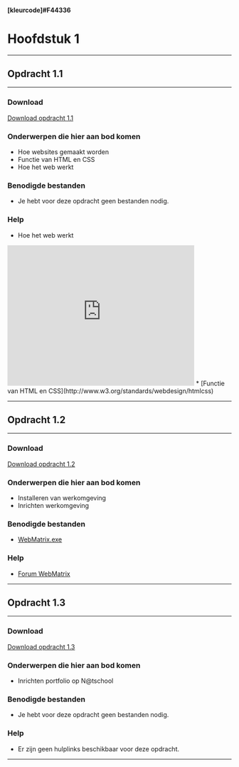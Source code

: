 #### [kleurcode]#F44336

# Hoofdstuk 1

---

## Opdracht 1.1

---
### Download

<a href="https://elo.kw1c.nl/CMS/Studie/811%20ICT-Academie/811%20VakkenInhoud/%5BB.14%20HTM%5D%20HTMLCSS/Productie/02.%20Opdrachten/Hoofdstuk%201/Opdracht%201.1.pdf" target="_blank">Download opdracht 1.1</a>

### Onderwerpen die hier aan bod komen

* Hoe websites gemaakt worden 
* Functie van HTML en CSS 
* Hoe het web werkt

### Benodigde bestanden

* Je hebt voor deze opdracht geen bestanden nodig.

### Help

* Hoe het web werkt
<iframe width="420" height="315" src="https://www.youtube.com/embed/cafVVwi1yEI" frameborder="0" allowfullscreen></iframe>
* [Functie van HTML en CSS](http://www.w3.org/standards/webdesign/htmlcss)

---

## Opdracht 1.2

---

### Download

<a href="https://elo.kw1c.nl/CMS/Studie/811%20ICT-Academie/811%20VakkenInhoud/%5BB.14%20HTM%5D%20HTMLCSS/Productie/02.%20Opdrachten/Hoofdstuk%201/Opdracht%201.2.pdf" target="_blank">Download opdracht 1.2</a>

### Onderwerpen die hier aan bod komen

* Installeren van werkomgeving
* Inrichten werkomgeving

### Benodigde bestanden

* [WebMatrix.exe](http://go.microsoft.com/fwlink/?LinkID=286266)

### Help

* [Forum WebMatrix](http://forums.iis.net/1166.aspx?language=nl-NL)

---

## Opdracht 1.3

---

### Download

<a href="https://elo.kw1c.nl/CMS/Studie/811%20ICT-Academie/811%20VakkenInhoud/%5BB.14%20HTM%5D%20HTMLCSS/Productie/02.%20Opdrachten/Hoofdstuk%201/Opdracht%201.3.pdf" target="_blank">Download opdracht 1.3</a>

### Onderwerpen die hier aan bod komen

* Inrichten portfolio op N@tschool

### Benodigde bestanden

* Je hebt voor deze opdracht geen bestanden nodig.

### Help

* Er zijn geen hulplinks beschikbaar voor deze opdracht.

---